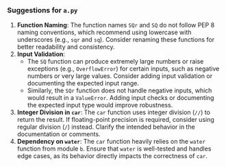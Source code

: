 ### Suggestions for `a.py`

1. **Function Naming**: The function names `SQr` and `SQ` do not follow PEP 8 naming conventions, which recommend using lowercase with underscores (e.g., `sqr` and `sq`). Consider renaming these functions for better readability and consistency.  
2. **Input Validation**:  
   - The `SQ` function can produce extremely large numbers or raise exceptions (e.g., `OverflowError`) for certain inputs, such as negative numbers or very large values. Consider adding input validation or documenting the expected input range.  
   - Similarly, the `SQr` function does not handle negative inputs, which would result in a `ValueError`. Adding input checks or documenting the expected input type would improve robustness.  
3. **Integer Division in `car`**: The `car` function uses integer division (`//`) to return the result. If floating-point precision is required, consider using regular division (`/`) instead. Clarify the intended behavior in the documentation or comments.  
4. **Dependency on `water`**: The `car` function heavily relies on the `water` function from module `b`. Ensure that `water` is well-tested and handles edge cases, as its behavior directly impacts the correctness of `car`.

